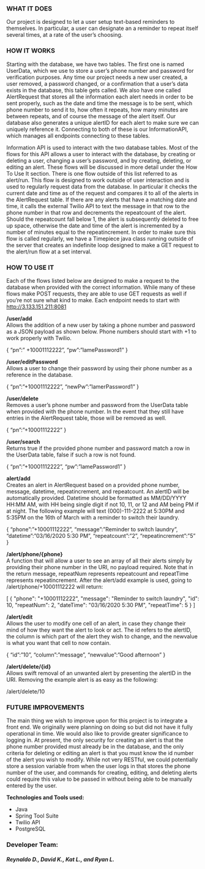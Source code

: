 ### WHAT IT DOES

Our project is designed to let a user setup text-based reminders to themselves.  In particular, a user can designate an a reminder to repeat itself several times, at a rate of the user’s choosing.


### HOW IT WORKS

Starting with the database, we have two tables.  The first one is named UserData, which we use to store a user’s phone number and password for 
verification purposes.  Any time our project needs a new user created, a user removed, a password changed, or a confirmation that a user’s data 
exists in the database, this table gets called. We also have one called AlertRequest that stores all the information each alert needs in order 
to be sent properly, such as the date and time the message is to be sent, which phone number to send it to, how often it repeats, how many minutes 
are between repeats, and of course the message of the alert itself.  Our database also generates a unique alertID for each alert to make sure we 
can uniquely reference it.  Connecting to both of these is our InformationAPI, which manages all endpoints connecting to these tables.
	
Information API is used to interact with the two database tables.  Most of the flows for this API allows a user to interact with the database, by creating or deleting a user, changing a user’s password, and by creating, deleting, or editing an alert.  These flows will be discussed in more detail under the How To Use It section.  There is one flow outside of this list referred to as alert/run.  This flow is designed to work outside of user interaction and is used to regularly request data from the database.  In particular it checks the current date and time as of the request and compares it to all of the alerts in the AlertRequest table.  If there are any alerts that have a matching date and time, it calls the external Twilio API to text the message in that row to the phone number in that row and decrements the repeatcount of the alert.  Should the repeatcount fall below 1, the alert is subsequently deleted to free up space, otherwise the date and time of the alert is incremented by a number of minutes equal to the repeatincrement.  In order to make sure this flow is called regularly, we have a Timepiece java class running outside of the server that creates an indefinite loop designed to make a GET request to the alert/run flow at a set interval.


### HOW TO USE IT

Each of the flows listed below are designed to make a request to the database when provided with the correct information.  While many of these flows make POST requests, they are able to use GET requests as well if you’re not sure what kind to make.  Each endpoint needs to start with http://3.133.151.211:8081

**/user/add**<br>
	Allows the addition of a new user by taking a phone number and password as a JSON payload as shown below.  Phone numbers should start with +1 to work properly with Twilio.
	
{
	“pn”:” +10001112222”,
	“pw”:”lamePassword1”
}



**/user/editPassword**<br>
Allows a user to change their password by using their phone number as a reference in the database.

{
	“pn”:”+10001112222”,
	“newPw”:”lamerPassword1”
}



**/user/delete**<br>
	Removes a user’s phone number and password from the UserData table when provided with the phone number.  In the event that they still have entries in the AlertRequest table, those will be removed as well.
	
{
	“pn”:”+10001112222”
}



**/user/search**<br>
Returns true if the provided phone number and password match a row in the UserData table, false if such a row is not found.

{
	“pn”:”+10001112222”,
	“pw”:”lamePassword1”
}



**alert/add**<br>
	Creates an alert in AlertRequest based on a provided phone number, message, datetime, repeatincrement, and repeatcount.  An alertID will be automatically provided.  Datetime should be formatted as MM/DD/YYYY HH:MM AM, with HH being single digit if not 10, 11, or 12 and AM being PM if at night.  The following example will text (000)-111-2222 at 5:30PM and 5:35PM on the 16th of March with a reminder to switch their laundry.
	
{
	“phone”:”+10001112222”,
	“message”:”Reminder to switch laundry”,
	“datetime”:”03/16/2020 5:30 PM”,
	“repeatcount”:”2”,
	“repeatincrement”:”5”
}



**/alert/phone/{phone}**<br>
	A function that will allow a user to see an array of all their alerts simply by providing their phone number in the URI, no payload required.  Note that in the return message, repeatNum represents repeatcount and repeatTime represents repeatincrement.
	After the alert/add example is used, going to /alert/phone/+10001112222 will return:
	
[
    {
        "phone": "+10001112222",
        "message": "Reminder to switch laundry",
        "id": 10,
        "repeatNum": 2,
        "dateTime": "03/16/2020 5:30 PM",
        "repeatTime": 5
    }
]


**/alert/edit**<br>
Allows the user to modify one cell of an alert, in case they change their mind of how they want the alert to look or act.  The id refers to the alertID, the column is which part of the alert they wish to change, and the newvalue is what you want that cell to now contain.

{
	“id”:”10”,
	“column”:”message”,
	“newvalue”:”Good afternoon”
}



**/alert/delete/{id}**<br>
	Allows swift removal of an unwanted alert by presenting the alertID in the URI.  Removing the example alert is as easy as the following:
	
/alert/delete/10



### FUTURE IMPROVEMENTS

The main thing we wish to improve upon for this project is to integrate a front end.  We originally were planning on doing so but did not have it fully operational in time.  We would also like to provide greater significance to logging in.  At present, the only security for creating an alert is that the phone number provided must already be in the database, and the only criteria for deleting or editing an alert is that you must know the id number of the alert you wish to modify.  While not very RESTful, we could potentially store a session variable from when the user logs in that stores the phone number of the user, and commands for creating, editing, and deleting alerts could require this value to be passed in without being able to be manually entered by the user.


**Technologies and Tools used:**
* Java    
* Spring Tool Suite
* Twilio API
* PostgreSQL

### Developer Team: ###
#### *Reynaldo D.,  David K., Kat L., and Ryan L.* ####
